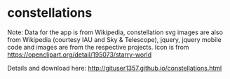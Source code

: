 constellations
==============

Note: Data for the app is from Wikipedia, constellation svg images are also from Wikipedia (courtesy IAU and Sky & Telescope), jquery, jquery mobile code and images are from the respective projects.
Icon is from https://openclipart.org/detail/195073/starry-world

Details and download here: http://gituser1357.github.io/constellations.html

